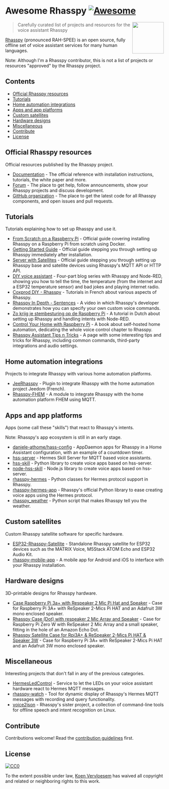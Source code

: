 # Awesome Rhasspy [![Awesome](https://awesome.re/badge.svg)](https://awesome.re)

[<img src="https://raw.githubusercontent.com/rhasspy/rhasspy/master/docs/img/rhasspy.svg" align="right" width="100">](https://rhasspy.readthedocs.io)

> Carefully curated list of projects and resources for the voice assistant Rhasspy

[Rhasspy](https://rhasspy.readthedocs.io) (pronounced RAH-SPEE) is an open source, fully offline set of voice assistant services for many human languages.

Note: Although I'm a Rhasspy contributor, this is not a list of projects or resources "approved" by the Rhasspy project.

## Contents

- [Official Rhasspy resources](#official-rhasspy-resources)
- [Tutorials](#tutorials)
- [Home automation integrations](#home-automation-integrations)
- [Apps and app platforms](#apps-and-app-platforms)
- [Custom satellites](#custom-satellites)
- [Hardware designs](#hardware-designs)
- [Miscellaneous](#miscellaneous)
- [Contribute](#contribute)
- [License](#license)

## Official Rhasspy resources

Official resources published by the Rhasspy project.

- [Documentation](https://rhasspy.readthedocs.io) - The official reference with installation instructions, tutorials, the white paper and more.
- [Forum](https://community.rhasspy.org) - The place to get help, follow announcements, show your Rhasspy projects and discuss development.
- [GitHub organization](https://github.com/rhasspy/) - The place to get the latest code for all Rhasspy components, and open issues and pull requests.

## Tutorials

Tutorials explaining how to set up Rhasspy and use it.

- [From Scratch on a Raspberry Pi](https://rhasspy.readthedocs.io/en/latest/tutorials/#from-scratch-on-a-raspberry-pi) - Official guide covering installing Rhasspy on a Raspberry Pi from scratch using Docker.
- [Getting Started Guide](https://rhasspy.readthedocs.io/en/latest/tutorials/#getting-started-guide) - Official guide stepping you through setting up Rhasspy immediately after installation.
- [Server with Satellites](https://rhasspy.readthedocs.io/en/latest/tutorials/#server-with-satellites) - Official guide stepping you through setting up Rhasspy base and satellite devices using Rhasspy's MQTT API or HTTP API.
- [DIY voice assistant](https://cstan.io/?p=11925&lang=en) - Four-part blog series with Rhasspy and Node-RED, showing you how to tell the time, the temperature (from the internet and a ESP32 temperature sensor) and bad jokes and playing internet radio.
- [Coxprod DIY - Rhasspy](https://www.coxprod.org/domotique/category/domotique/rhasspy/) - Tutorials in French about various aspects of Rhasspy.
- [Rhasspy In Depth - Sentences](https://www.youtube.com/watch?v=sWVl0ZoXZEo) - A video in which Rhasspy's developer demonstrates how you can specify your own custom voice commands.
- [Zo krijg je stembesturing op de Raspberry Pi](https://computertotaal.nl/artikelen/internet-thuis/zo-krijg-je-stembesturing-op-de-raspberry-pi/) - A tutorial in Dutch about setting up Rhasspy and handling intents with Node-RED.
- [Control Your Home with Raspberry Pi](https://koen.vervloesem.eu/books/control-your-home-with-raspberry-pi/) - A book about self-hosted home automation, dedicating the whole voice control chapter to Rhasspy.
- [Rhasspy Assistant Tips n Tricks](https://kiboost.github.io/jeedom_docs/other/Rhasspy/) - A page  with some interesting tips and tricks for Rhasspy, including common commands, third-party integrations and audio settings.

## Home automation integrations

Projects to integrate Rhasspy with various home automation platforms.

- [JeeRhasspy](https://kiboost.github.io/jeedom_docs/plugins/jeerhasspy/fr_FR/) - Plugin to integrate Rhasspy with the home automation project Jeedom (French).
- [Rhasspy-FHEM](https://github.com/drhirn/fhem-rhasspy) - A module to integrate Rhasspy with the home automation platform FHEM using MQTT.

## Apps and app platforms

Apps (some call these "skills") that react to Rhasspy's intents.

Note: Rhasspy's app ecosystem is still in an early stage.

- [daniele-athome/hass-config](https://github.com/daniele-athome/hass-config) - AppDaemon apps for Rhasspy in a Home Assistant configuration, with an example of a countdown timer.
- [hss-server](https://github.com/patrickjane/hss-server) - Hermes Skill Server for MQTT based voice assistants.
- [hss-skill](https://github.com/patrickjane/hss-skill) - Python library to create voice apps based on hss-server.
- [node-hss-skill](https://github.com/patrickjane/node-hss-skill) - Node.js library to create voice apps based on hss-server.
- [rhasspy-hermes](https://github.com/rhasspy/rhasspy-hermes) - Python classes for Hermes protocol support in Rhasspy.
- [rhasspy-hermes-app](https://rhasspy-hermes-app.readthedocs.io) - Rhasspy's official Python library to ease creating voice apps using the Hermes protocol.
- [rhasspy_weather](https://github.com/Daenara/rhasspy_weather) - Python script that makes Rhasspy tell you the weather.

## Custom satellites

Custom Rhasspy satellite software for specific hardware.

- [ESP32-Rhasspy-Satellite](https://github.com/Romkabouter/ESP32-Rhasspy-Satellite) - Standalone Rhasspy satellite for ESP32 devices such as the MATRIX Voice, M5Stack ATOM Echo and ESP32 Audio Kit.
- [rhasspy-mobile-app](https://github.com/razzo04/rhasspy-mobile-app) - A mobile app for Android and iOS to interface with your Rhasspy installation.

## Hardware designs

3D-printable designs for Rhasspy hardware.

- [Case Raspberry Pi 3a+ with Respeaker 2 Mic Pi Hat and Speaker](https://www.thingiverse.com/thing:4685595) - Case for Raspberry Pi 3A+ with ReSpeaker 2-Mics Pi HAT and an Adafruit 3W mono enclosed speaker.
- [Rhasspy Case (Dot) with respeaker 2 Mic Array and Speaker](https://www.thingiverse.com/thing:4704214) - Case for Raspberry Pi Zero W with ReSpeaker 2 Mic Array and a small speaker, fitting in the hole of an Amazon Echo Dot.
- [Rhasspy Satellite Case for Rpi3A+ & ReSpeaker 2-Mics Pi HAT & Speaker 3W](https://www.thingiverse.com/thing:4642517) - Case for Raspberry Pi 3A+ with ReSpeaker 2-Mics Pi HAT and an Adafruit 3W mono enclosed speaker.

## Miscellaneous

Interesting projects that don't fall in any of the previous categories.

- [HermesLedControl](https://github.com/project-alice-assistant/HermesLedControl) - Service to let the LEDs on your voice assistant hardware react to Hermes MQTT messages.
- [rhasspy-watch](https://github.com/cedcox/rhasspy-watch) - Tool for dynamic display of Rhasspy's Hermes MQTT messages with recording and query functionality.
- [voice2json](https://voice2json.org/) - Rhasspy's sister project, a collection of command-line tools for offline speech and intent recognition on Linux.

## Contribute

Contributions welcome! Read the [contribution guidelines](contributing.md) first.

## License

[![CC0](https://mirrors.creativecommons.org/presskit/buttons/88x31/svg/cc-zero.svg)](https://creativecommons.org/publicdomain/zero/1.0)

To the extent possible under law, [Koen Vervloesem](mailto:koen@vervloesem.eu) has waived all copyright and
related or neighboring rights to this work.
